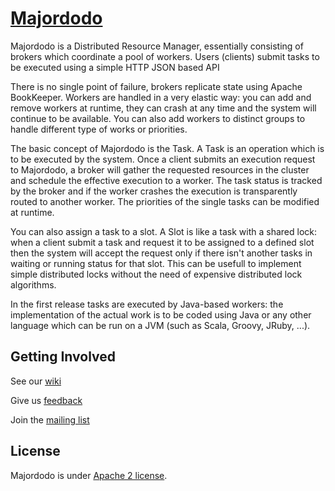 # [Majordodo](http://majordodo.org/)

Majordodo is a Distributed Resource Manager, essentially consisting of brokers which coordinate a pool of workers. Users (clients) submit tasks to be executed using a simple HTTP JSON based API

There is no single point of failure, brokers replicate state using Apache BookKeeper. Workers are handled in a very elastic way: you can add and remove workers at runtime, they can crash at any time and the system will continue to be available. You can also add workers to distinct groups to handle different type of works or priorities.

The basic concept of Majordodo is the Task. A Task is an operation which is to be executed by the system. Once a client submits an execution request to Majordodo, a broker will gather the requested resources in the cluster and schedule the effective execution to a worker. The task status is tracked by the broker and if the worker crashes the execution is transparently routed to another worker. The priorities of the single tasks can be modified at runtime.

You can also assign a task to a slot. A Slot is like a task with a shared lock: when a client submit a task and request it to be assigned to a defined slot then the system will accept the request only if there isn't another tasks in waiting or running status for that slot. This can be usefull to implement simple distributed locks without the need of expensive distributed lock algorithms.

In the first release tasks are executed by Java-based workers: the implementation of the actual work is to be coded using Java or any other language which can be run on a JVM (such as Scala, Groovy, JRuby, ...).


## Getting Involved

See our [wiki](https://github.com/majordodo/Majordodo/wiki)

Give us [feedback](https://dev.majordodo.org/jira/secure/Dashboard.jspa)

Join the [mailing list](http://lists.majordodo.org/mailman/listinfo)

## License

Majordodo is under [Apache 2 license](http://www.apache.org/licenses/LICENSE-2.0.html).

